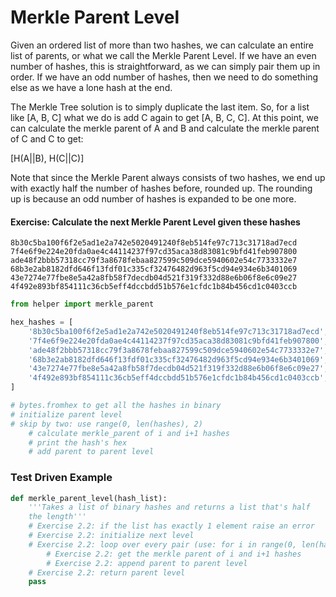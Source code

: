 
# Merkle Parent Level

Given an ordered list of more than two hashes, we can calculate an entire list of parents, or what we call the Merkle Parent Level. If we have an even number of hashes, this is straightforward, as we can simply pair them up in order. If we have an odd number of hashes, then we need to do something else as we have a lone hash at the end.

The Merkle Tree solution is to simply duplicate the last item. So, for a list like [A, B, C] what we do is add C again to get [A, B, C, C]. At this point, we can calculate the merkle parent of A and B and calculate the merkle parent of C and C to get:

[H(A||B), H(C||C)]

Note that since the Merkle Parent always consists of two hashes, we end up with exactly half the number of hashes before, rounded up. The rounding up is because an odd number of hashes is expanded to be one more.

#### Exercise: Calculate the next Merkle Parent Level given these hashes
```
8b30c5ba100f6f2e5ad1e2a742e5020491240f8eb514fe97c713c31718ad7ecd
7f4e6f9e224e20fda0ae4c44114237f97cd35aca38d83081c9bfd41feb907800
ade48f2bbb57318cc79f3a8678febaa827599c509dce5940602e54c7733332e7
68b3e2ab8182dfd646f13fdf01c335cf32476482d963f5cd94e934e6b3401069
43e7274e77fbe8e5a42a8fb58f7decdb04d521f319f332d88e6b06f8e6c09e27
4f492e893bf854111c36cb5eff4dccbdd51b576e1cfdc1b84b456cd1c0403ccb
```


```python
from helper import merkle_parent

hex_hashes = [
    '8b30c5ba100f6f2e5ad1e2a742e5020491240f8eb514fe97c713c31718ad7ecd',
    '7f4e6f9e224e20fda0ae4c44114237f97cd35aca38d83081c9bfd41feb907800',
    'ade48f2bbb57318cc79f3a8678febaa827599c509dce5940602e54c7733332e7',
    '68b3e2ab8182dfd646f13fdf01c335cf32476482d963f5cd94e934e6b3401069',
    '43e7274e77fbe8e5a42a8fb58f7decdb04d521f319f332d88e6b06f8e6c09e27',
    '4f492e893bf854111c36cb5eff4dccbdd51b576e1cfdc1b84b456cd1c0403ccb',
]

# bytes.fromhex to get all the hashes in binary
# initialize parent level
# skip by two: use range(0, len(hashes), 2)
    # calculate merkle_parent of i and i+1 hashes
    # print the hash's hex
    # add parent to parent level
```

### Test Driven Example


```python
def merkle_parent_level(hash_list):
    '''Takes a list of binary hashes and returns a list that's half
    the length'''
    # Exercise 2.2: if the list has exactly 1 element raise an error
    # Exercise 2.2: initialize next level
    # Exercise 2.2: loop over every pair (use: for i in range(0, len(hash_list), 2))
        # Exercise 2.2: get the merkle parent of i and i+1 hashes
        # Exercise 2.2: append parent to parent level
    # Exercise 2.2: return parent level
    pass
```
